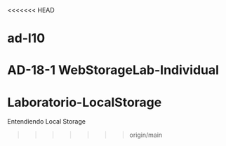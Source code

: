 <<<<<<< HEAD
# ad-l10
AD-18-1 WebStorageLab-Individual
=======
# Laboratorio-LocalStorage
Entendiendo Local Storage
>>>>>>> origin/main
